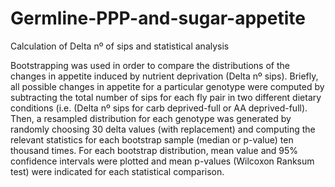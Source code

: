 # Germline-PPP-and-sugar-appetite

Calculation of Delta nº of sips and statistical analysis

Bootstrapping was used in order to compare the distributions of the changes in appetite induced by nutrient deprivation (Delta nº sips). Briefly, all possible changes in appetite for a particular genotype were computed by subtracting the total number of sips for each fly pair in two different dietary conditions (i.e. (Delta nº sips for carb deprived-full or AA deprived-full). Then, a resampled distribution for each genotype was generated by randomly choosing 30 delta values (with replacement) and computing the relevant statistics for each bootstrap sample (median or p-value) ten thousand times. For each bootstrap distribution, mean value and 95% confidence intervals were plotted and mean p-values (Wilcoxon Ranksum test) were indicated for each statistical comparison.
